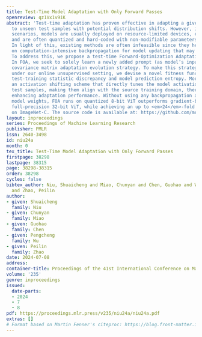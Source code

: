 ```yaml
---
title: Test-Time Model Adaptation with Only Forward Passes
openreview: qz1Vx1v9iK
abstract: 'Test-time adaptation has proven effective in adapting a given trained model
  to unseen test samples with potential distribution shifts. However, in real-world
  scenarios, models are usually deployed on resource-limited devices, e.g., FPGAs,
  and are often quantized and hard-coded with non-modifiable parameters for acceleration.
  In light of this, existing methods are often infeasible since they heavily depend
  on computation-intensive backpropagation for model updating that may be not supported.
  To address this, we propose a test-time Forward-Optimization Adaptation (FOA) method.
  In FOA, we seek to solely learn a newly added prompt (as model’s input) via a derivative-free
  covariance matrix adaptation evolution strategy. To make this strategy work stably
  under our online unsupervised setting, we devise a novel fitness function by measuring
  test-training statistic discrepancy and model prediction entropy. Moreover, we design
  an activation shifting scheme that directly tunes the model activations for shifted
  test samples, making them align with the source training domain, thereby further
  enhancing adaptation performance. Without using any backpropagation and altering
  model weights, FOA runs on quantized 8-bit ViT outperforms gradient-based TENT on
  full-precision 32-bit ViT, while achieving an up to <em>24</em>-fold memory reduction
  on ImageNet-C. The source code is available at: https://github.com/mr-eggplant/FOA.'
layout: inproceedings
series: Proceedings of Machine Learning Research
publisher: PMLR
issn: 2640-3498
id: niu24a
month: 0
tex_title: Test-Time Model Adaptation with Only Forward Passes
firstpage: 38298
lastpage: 38315
page: 38298-38315
order: 38298
cycles: false
bibtex_author: Niu, Shuaicheng and Miao, Chunyan and Chen, Guohao and Wu, Pengcheng
  and Zhao, Peilin
author:
- given: Shuaicheng
  family: Niu
- given: Chunyan
  family: Miao
- given: Guohao
  family: Chen
- given: Pengcheng
  family: Wu
- given: Peilin
  family: Zhao
date: 2024-07-08
address:
container-title: Proceedings of the 41st International Conference on Machine Learning
volume: '235'
genre: inproceedings
issued:
  date-parts:
  - 2024
  - 7
  - 8
pdf: https://proceedings.mlr.press/v235/niu24a/niu24a.pdf
extras: []
# Format based on Martin Fenner's citeproc: https://blog.front-matter.io/posts/citeproc-yaml-for-bibliographies/
---
```

